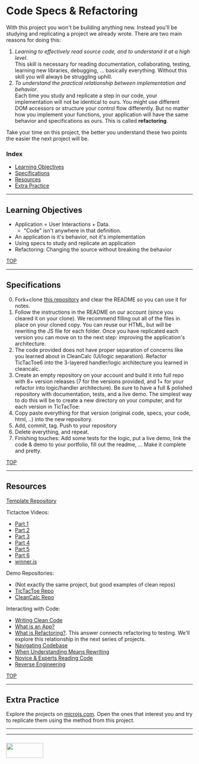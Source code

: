 # Code Specs & Refactoring

With this project you won't be building anything new.  Instead you'll be studying and replicating a project we already wrote.  There are two main reasons for doing this:
1. _Learning to effectively read source code, and to understand it at a high level_.  
  This skill is necessary for reading documentation, collaborating, testing, learning new libraries, debugging, ... basically everything.  Without this skill you will always be struggling uphill.
2. _To understand the practical relationship between implementation and behavior_.  
  Each time you study and replicate a step in our code, your implementation will not be identical to ours.  You might use different DOM accessors or structure your control flow differently.  But no matter how you implement your functions, your application will have the same behavior and specifications as ours.  This is called __refactoring__.

Take your time on this project, the better you understand these two points the easier the next project will be.


### Index
* [Learning Objectives](#learning-objectives)
* [Specifications](#specifications)
* [Resources](#resources)
* [Extra Practice](#extra-practice)

---

## Learning Objectives

* Application = User Interactions + Data.  
  * "Code" isn't anywhere in that definition.
* An application is it's behavior, not it's implementation
* Using specs to study and replicate an application
* Refactoring: Changing the source without breaking the behavior


[TOP](#index)

---

## Specifications

0. Fork+clone [this repository](https://github.com/elewa-academy/studying-with-specs/tree/master) and clear the README so you can use it for notes. 
1. Follow the instructions in the README on our account (since you cleared it on your clone).  We recommend filling out all of the files in place on your cloned copy.  You can reuse our HTML, but will be rewriting the JS file for each folder. Once you have replicated each version you can move on to the next step: improving the application's architecture.
2. The code provided does not have proper separation of concerns like you learned about in CleanCalc (UI/logic separation).  Refactor TicTacToe6 into the 3-layered handler/logic architecture you learned in cleancalc. 
3. Create an empty repository on your account and build it into full repo with 8+ version releases (7 for the versions provided, and 1+ for your refactor into logic/handler architecture). Be sure to have a full & polished repository with documentation, tests, and a live demo.  The simplest way to do this will be to create a new directory on your computer, and for each version in TicTacToe:
  1. Copy paste everything for that version (original code, specs, your code, html, ..) into the new repository.
  2. Add, commit, tag. Push to your repository
  3. Delete everything, and repeat.
4. Finishing touches: Add some tests for the logic, put a live demo, link the code & demo to your portfolio, fill out the readme, ... Make it complete and pretty.

[TOP](#index)

---

## Resources

[Template Repository](https://github.com/elewa-academy/studying-with-specs/tree/master)

Tictactoe Videos:
* [Part 1](https://www.youtube.com/watch?v=cElzTD_x1xw)
* [Part 2](https://www.youtube.com/watch?v=U-4T7y_Hho4)
* [Part 3](https://www.youtube.com/watch?v=rlWXR9-4Mo4)
* [Part 4](https://www.youtube.com/watch?v=2mrhvwVi5iY)
* [Part 5](https://www.youtube.com/watch?v=sX59uU9l0cs)
* [Part 6](https://www.youtube.com/watch?v=yN52jB3XOBQ)
* [winner.js](https://github.com/elewa-academy/Fundamentals/blob/master/07-code-specs-refactoring/winner.js)

Demo Repositories:
* (Not exactly the same project, but good examples of clean repos)
* [TicTacToe Repo](https://github.com/elewa-student/tic-tac-toe/tree/master)
* [CleanCalc Repo](https://github.com/radovandelic/cleancalc)

Interacting with Code:
* [Writing Clean Code](https://github.com/elewa-academy/General-Resources/blob/master/programming-resources/clean-code.md)
* [What is an App?](https://www.gcflearnfree.org/computerbasics/understanding-applications/1/)
* [What is Refactoring?](https://stackoverflow.com/questions/1025844/what-is-refactoring-and-what-is-only-modifying-code). This answer connects refactoring to testing.  We'll explore this relationship in the next series of projects.
* [Navigating Codebase](https://github.com/elewa-academy/General-Resources/blob/master/programming-resources/navigating-codebase.md)
* [When Understanding Means Rewriting](https://blog.codinghorror.com/when-understanding-means-rewriting/)
* [Novice & Experts Reading Code](https://simpleprogrammer.com/what-makes-code-readable-not-what-you-think/)
* [Reverse Engineering](http://blog.teamtreehouse.com/the-secret-to-learning-code)



[TOP](#index)

---

## Extra Practice

Explore the projects on [microjs.com](http://microjs.com/#).  Open the ones that interest you and try to replicate them using the method from this project.


___
___
### <a href="http://elewa.education/blog" target="_blank"><img src="https://user-images.githubusercontent.com/18554853/34921062-506450ae-f97d-11e7-875f-6feeb26ad72d.png" width="100" height="40"/></a>

